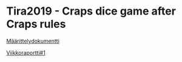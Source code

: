 # Tira2019 - Craps dice game after Craps rules
[Määrittelydokumentti](Docs/Määrittelydokumentti.pdf)

[Viikkoraportti#1](Docs/Viikkoraportti1.pdf)


